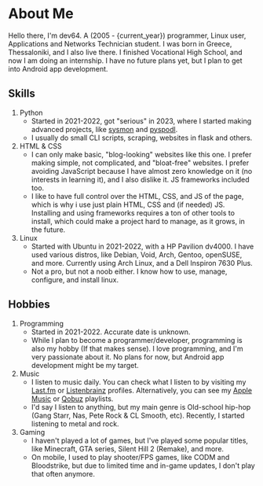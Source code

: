 # About Me
Hello there, I'm dev64. A (2005 - {current_year}) programmer, Linux user, Applications and Networks Technician student. I was born in Greece, Thessaloniki, and I also live there. I finished Vocational High School, and now I am doing an internship. I have no future plans yet, but I plan to get into Android app development.

## Skills
1. Python
    - Started in 2021-2022, got "serious" in 2023, where I started making advanced projects, like [sysmon](https://github.com/devlocalhost/sysmon/) and [pyspodl](https://github.com/devlocalhost/pyspodl).
    - I usually do small CLI scripts, scraping, websites in flask and others.
2. HTML & CSS
    - I can only make basic, "blog-looking" websites like this one. I prefer making simple, not complicated, and "bloat-free" websites. I prefer avoiding JavaScript because I have almost zero knowledge on it (no interests in learning it), and I also dislike it. JS frameworks included too.
    - I like to have full control over the HTML, CSS, and JS of the page, which is why i use just plain HTML, CSS and (if needed) JS. Installing and using frameworks requires a ton of other tools to install, which could make a project hard to manage, as it grows, in the future.
3. Linux
    - Started with Ubuntu in 2021-2022, with a HP Pavilion dv4000. I have used various distros, like Debian, Void, Arch, Gentoo, openSUSE, and more. Currently using Arch Linux, and a Dell Inspiron 7630 Plus.
    - Not a pro, but not a noob either. I know how to use, manage, configure, and install linux.

## Hobbies
1. Programming
    - Started in 2021-2022. Accurate date is unknown.
    - While I plan to become a programmer/developer, programming is also my hobby (If that makes sense). I love programming, and I'm very passionate about it. No plans for now, but Android app development might be my target.
2. Music
    - I listen to music daily. You can check what I listen to by visiting my [Last.fm](https://www.last.fm/user/dev64) or [Listenbrainz](https://listenbrainz.org/user/dev64/) profiles. Alternatively, you can see my [Apple Music](https://shl.dev64.xyz/r/playm) or [Qobuz](https://shl.dev64.xyz/r/playq) playlists.
    - I'd say I listen to anything, but my main genre is Old-school hip-hop (Gang Starr, Nas, Pete Rock & CL Smooth, etc). Recently, I started listening to metal and rock.
3. Gaming
    - I haven't played a lot of games, but I've played some popular titles, like Minecraft, GTA series, Silent Hill 2 (Remake), and more.
    - On mobile, I used to play shooter/FPS games, like CODM and Bloodstrike, but due to limited time and in-game updates, I don't play that often anymore.
